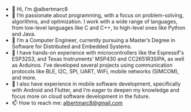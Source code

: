 - 👋 Hi, I’m @albertmarc8
- 👀 I’m passionate about programming, with a focus on problem-solving, algorithms, and optimization. I work with a wide range of languages, from low-level languages like C and C++, to high-level ones like Python and Java.
- 🌱 I’m a Computer Engineer, currently pursuing a Master’s Degree in Software for Distributed and Embedded Systems.
- 🔧 I have hands-on experience with microcontrollers like the Espressif's ESP32S3, and Texas Instruments' MSP430 and CC2651R3SIPA, as well as Arduinos. I’ve developed several projects using communication protocols like BLE, I2C, SPI, UART, WiFi, mobile networks (SIMCOM), and more.
- 📱 I also have experience in mobile software development, specifically with Android and Flutter, and I’m eager to deepen my knowledge and focus more on cloud software development in the future.
- 📫 How to reach me: albertmarc8@gmail.com

<!---
albertmarc8/albertmarc8 is a ✨ special ✨ repository because its `README.md` (this file) appears on your GitHub profile.
You can click the Preview link to take a look at your changes.
--->
